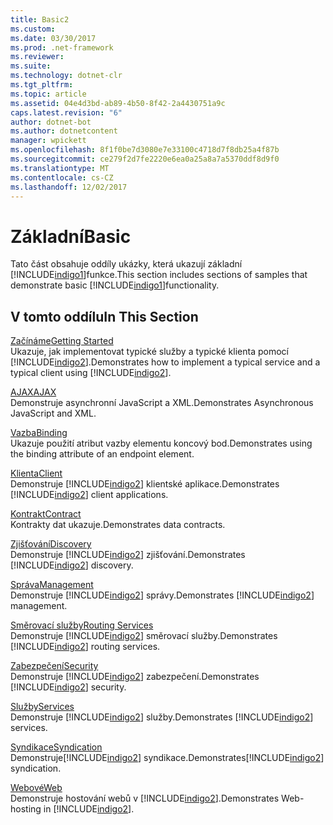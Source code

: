 ```yaml
---
title: Basic2
ms.custom: 
ms.date: 03/30/2017
ms.prod: .net-framework
ms.reviewer: 
ms.suite: 
ms.technology: dotnet-clr
ms.tgt_pltfrm: 
ms.topic: article
ms.assetid: 04e4d3bd-ab89-4b50-8f42-2a4430751a9c
caps.latest.revision: "6"
author: dotnet-bot
ms.author: dotnetcontent
manager: wpickett
ms.openlocfilehash: 8f1f0be7d3080e7e33100c4718d7f8db25a4f87b
ms.sourcegitcommit: ce279f2d7fe2220e6ea0a25a8a7a5370ddf8d9f0
ms.translationtype: MT
ms.contentlocale: cs-CZ
ms.lasthandoff: 12/02/2017
---
```

# <a name="basic"></a><span data-ttu-id="23edb-102">Základní</span><span class="sxs-lookup"><span data-stu-id="23edb-102">Basic</span></span>
<span data-ttu-id="23edb-103">Tato část obsahuje oddíly ukázky, která ukazují základní [!INCLUDE[indigo1](../../../../includes/indigo1-md.md)]funkce.</span><span class="sxs-lookup"><span data-stu-id="23edb-103">This section includes sections of samples that demonstrate basic [!INCLUDE[indigo1](../../../../includes/indigo1-md.md)]functionality.</span></span>  
  
## <a name="in-this-section"></a><span data-ttu-id="23edb-104">V tomto oddílu</span><span class="sxs-lookup"><span data-stu-id="23edb-104">In This Section</span></span>  
 [<span data-ttu-id="23edb-105">Začínáme</span><span class="sxs-lookup"><span data-stu-id="23edb-105">Getting Started</span></span>](../../../../docs/framework/wcf/samples/getting-started-sample.md)  
 <span data-ttu-id="23edb-106">Ukazuje, jak implementovat typické služby a typické klienta pomocí [!INCLUDE[indigo2](../../../../includes/indigo2-md.md)].</span><span class="sxs-lookup"><span data-stu-id="23edb-106">Demonstrates how to implement a typical service and a typical client using [!INCLUDE[indigo2](../../../../includes/indigo2-md.md)].</span></span>  
  
 [<span data-ttu-id="23edb-107">AJAX</span><span class="sxs-lookup"><span data-stu-id="23edb-107">AJAX</span></span>](../../../../docs/framework/wcf/samples/ajax.md)  
 <span data-ttu-id="23edb-108">Demonstruje asynchronní JavaScript a XML.</span><span class="sxs-lookup"><span data-stu-id="23edb-108">Demonstrates Asynchronous JavaScript and XML.</span></span>  
  
 [<span data-ttu-id="23edb-109">Vazba</span><span class="sxs-lookup"><span data-stu-id="23edb-109">Binding</span></span>](../../../../docs/framework/wcf/samples/binding.md)  
 <span data-ttu-id="23edb-110">Ukazuje použití atribut vazby elementu koncový bod.</span><span class="sxs-lookup"><span data-stu-id="23edb-110">Demonstrates using the binding attribute of an endpoint element.</span></span>  
  
 [<span data-ttu-id="23edb-111">Klienta</span><span class="sxs-lookup"><span data-stu-id="23edb-111">Client</span></span>](../../../../docs/framework/wcf/samples/client.md)  
 <span data-ttu-id="23edb-112">Demonstruje [!INCLUDE[indigo2](../../../../includes/indigo2-md.md)] klientské aplikace.</span><span class="sxs-lookup"><span data-stu-id="23edb-112">Demonstrates [!INCLUDE[indigo2](../../../../includes/indigo2-md.md)] client applications.</span></span>  
  
 [<span data-ttu-id="23edb-113">Kontrakt</span><span class="sxs-lookup"><span data-stu-id="23edb-113">Contract</span></span>](../../../../docs/framework/wcf/samples/contract.md)  
 <span data-ttu-id="23edb-114">Kontrakty dat ukazuje.</span><span class="sxs-lookup"><span data-stu-id="23edb-114">Demonstrates data contracts.</span></span>  
  
 [<span data-ttu-id="23edb-115">Zjišťování</span><span class="sxs-lookup"><span data-stu-id="23edb-115">Discovery</span></span>](../../../../docs/framework/wcf/samples/discovery-samples.md)  
 <span data-ttu-id="23edb-116">Demonstruje [!INCLUDE[indigo2](../../../../includes/indigo2-md.md)] zjišťování.</span><span class="sxs-lookup"><span data-stu-id="23edb-116">Demonstrates [!INCLUDE[indigo2](../../../../includes/indigo2-md.md)] discovery.</span></span>  
  
 [<span data-ttu-id="23edb-117">Správa</span><span class="sxs-lookup"><span data-stu-id="23edb-117">Management</span></span>](../../../../docs/framework/wcf/samples/management.md)  
 <span data-ttu-id="23edb-118">Demonstruje [!INCLUDE[indigo2](../../../../includes/indigo2-md.md)] správy.</span><span class="sxs-lookup"><span data-stu-id="23edb-118">Demonstrates [!INCLUDE[indigo2](../../../../includes/indigo2-md.md)] management.</span></span>  
  
 [<span data-ttu-id="23edb-119">Směrovací služby</span><span class="sxs-lookup"><span data-stu-id="23edb-119">Routing Services</span></span>](../../../../docs/framework/wcf/samples/routing-services.md)  
 <span data-ttu-id="23edb-120">Demonstruje [!INCLUDE[indigo2](../../../../includes/indigo2-md.md)] směrovací služby.</span><span class="sxs-lookup"><span data-stu-id="23edb-120">Demonstrates [!INCLUDE[indigo2](../../../../includes/indigo2-md.md)] routing services.</span></span>  
  
 [<span data-ttu-id="23edb-121">Zabezpečení</span><span class="sxs-lookup"><span data-stu-id="23edb-121">Security</span></span>](../../../../docs/framework/wcf/samples/security-in-wcf.md)  
 <span data-ttu-id="23edb-122">Demonstruje [!INCLUDE[indigo2](../../../../includes/indigo2-md.md)] zabezpečení.</span><span class="sxs-lookup"><span data-stu-id="23edb-122">Demonstrates [!INCLUDE[indigo2](../../../../includes/indigo2-md.md)] security.</span></span>  
  
 [<span data-ttu-id="23edb-123">Služby</span><span class="sxs-lookup"><span data-stu-id="23edb-123">Services</span></span>](../../../../docs/framework/wcf/samples/services.md)  
 <span data-ttu-id="23edb-124">Demonstruje [!INCLUDE[indigo2](../../../../includes/indigo2-md.md)] služby.</span><span class="sxs-lookup"><span data-stu-id="23edb-124">Demonstrates [!INCLUDE[indigo2](../../../../includes/indigo2-md.md)] services.</span></span>  
  
 [<span data-ttu-id="23edb-125">Syndikace</span><span class="sxs-lookup"><span data-stu-id="23edb-125">Syndication</span></span>](../../../../docs/framework/wcf/samples/syndication.md)  
 <span data-ttu-id="23edb-126">Demonstruje[!INCLUDE[indigo2](../../../../includes/indigo2-md.md)] syndikace.</span><span class="sxs-lookup"><span data-stu-id="23edb-126">Demonstrates[!INCLUDE[indigo2](../../../../includes/indigo2-md.md)] syndication.</span></span>  
  
 [<span data-ttu-id="23edb-127">Webové</span><span class="sxs-lookup"><span data-stu-id="23edb-127">Web</span></span>](../../../../docs/framework/wcf/samples/web.md)  
 <span data-ttu-id="23edb-128">Demonstruje hostování webů v [!INCLUDE[indigo2](../../../../includes/indigo2-md.md)].</span><span class="sxs-lookup"><span data-stu-id="23edb-128">Demonstrates Web-hosting in [!INCLUDE[indigo2](../../../../includes/indigo2-md.md)].</span></span>
